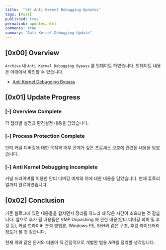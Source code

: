 ```yaml
---
title:  "[#] Anti Kernel Debugging Updates"
tags: [Post]
published: true
permalink: updates.html
comments: true
summary: "Anti Kernel Debugging Update"
---
```


## [0x00] Overview

`Archive` 내 `Anti Kernel Debugging Bypass` 를 업데이트 하였습니다.
업데이트 내용은 아래에서 확인할 수 있습니다.

- <a href="https://shhoya.github.io/antikernel_introduction.html">Anti Kernel Debugging Bypass</a>



## [0x01] Update Progress

### [-] Overview Complete

각 챕터별 설명과 환경설정 내용을 담았습니다.



### [-] Process Protection Complete

안티 커널 디버깅에 대한 목적과 매우 관계가 깊은 프로세스 보호에 관련된 내용을 담았습니다.



### [-] Anti Kernel Debugging Incomplete

커널 드라이버를 이용한 안티 디버깅 예제와 이에 대한 내용을 담았습니다. 현재 튜토리얼까지 완료하였습니다.



## [0x02] Conclusion

기존 블로그에 있던 내용들을 합치면서 정리를 하느라 꽤 많은 시간이 소요되는 것 같습니다.
앞으로 추가 될 내용들은 VMP Unpacking 에 관한 내용(안티 디버깅 회피 및 후킹 등), 커널 드라이버 분석 방법론, Windows PE, SEH와 같은 구조, 후킹 라이브러리 정도가 될 것 같습니다. 

현재 위와 같은 문서와 더불어 직.간접적으로 개발한 범용 API를 정리할 생각입니다.


